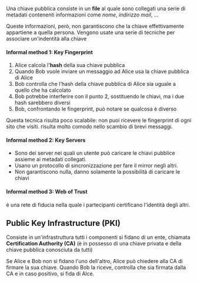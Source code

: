Una chiave pubblica consiste in un **file** al quale sono collegati una serie di metadati contenenti informazioni come *nome*, *indirizzo mail*, ...

Queste informazioni, però, non garantiscono che la chiave effettivamente appartiene a quella persona. Vengono usate una serie di tecniche per associare un'indentità alla chiave

#### Informal method 1: Key Fingerprint

1. Alice calcola l'**hash** della sua chiave pubblica
2. Quando Bob vuole inviare un messaggio ad Alice usa la chiave pubblica di Alice
3. Bob controlla che l'hash della chiave pubblica di Alice sia uguale a quello che ha calcolato
4. Bob potrebbe interferire con il punto 2, sostituendo le chiavi, ma i due hash sarebbero diversi
5. Bob, confrontando le fingerprint, può notare se qualcosa è diverso

Questa tecnica risulta poco scalabile: non puoi ricevere le fingerprint di ogni sito che visiti. risulta molto comodo nello scambio di brevi messaggi.

#### Informal method 2: Key Servers
- Sono dei server nei quali un utente può caricare le chiavi pubblice assieme ai metadati collegati.
- Usano un protocollo di sincronizzazione per fare il mirror negli altri.
- Non garantiscono nulla, danno solamente la possibilità di caricare le chiavi

#### Informal method 3: Web of Trust
è una rete di fiducia nella quale i partecipanti certificano l'identità degli altri.

## Public Key Infrastructure (PKI)
Consiste in un'infrastruttura tutti i componenti si fidano di un ente, chiamata **Certification Authority (CA)** (è in possesso di una chiave privata e della chiave pubblica conosciuta da tutti)

Se Alice e Bob non si fidano l'uno dell'altro, Alice può chiedere alla CA di firmare la sua chiave. Quando Bob la riceve, controlla che sia firmata dalla CA e in caso positivo, si fida di Alce.